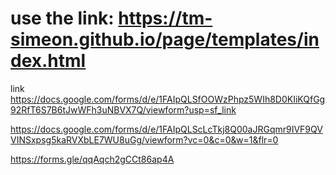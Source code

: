 # use the link: https://tm-simeon.github.io/page/templates/index.html

link https://docs.google.com/forms/d/e/1FAIpQLSfOOWzPhpz5WIh8D0KIiKQfGg92RfT6S7B6tJwWFh3uNBVX7Q/viewform?usp=sf_link

https://docs.google.com/forms/d/e/1FAIpQLScLcTkj8Q00aJRGqmr9IVF9QVVINSxpsg5kaRVXbLE7WU8uGg/viewform?vc=0&c=0&w=1&flr=0

https://forms.gle/qqAqch2gCCt86ap4A
